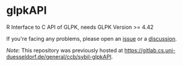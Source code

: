 # glpkAPI

R Interface to C API of GLPK, needs GLPK Version >= 4.42

If you're facing any problems, please open an [issue](issues/new) or a [discussion](/discusions/new).

_Note_: This repository was previously hosted at https://gitlab.cs.uni-duesseldorf.de/general/ccb/sybil-glpkAPI.